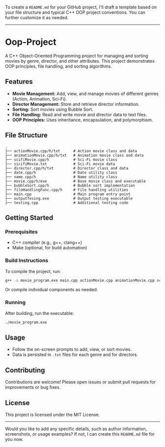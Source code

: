 To create a `README.md` for your GitHub project, I'll draft a template based on your file structure and typical C++ OOP project conventions. You can further customize it as needed.

---

# Oop-Project

A C++ Object-Oriented Programming project for managing and sorting movies by genre, director, and other attributes. This project demonstrates OOP principles, file handling, and sorting algorithms.

## Features

- **Movie Management:** Add, view, and manage movies of different genres (Action, Animation, Sci-Fi).
- **Director Management:** Store and retrieve director information.
- **Sorting:** Sort movies using Bubble Sort.
- **File Handling:** Read and write movie and director data to text files.
- **OOP Principles:** Uses inheritance, encapsulation, and polymorphism.

## File Structure

```
.
├── actionMovie.cpp/h/txt      # Action movie class and data
├── animationMovie.cpp/h/txt   # Animation movie class and data
├── scifiMovie.cpp/h           # Sci-Fi movie class
├── sicifiMovie.txt            # Sci-Fi movie data
├── director.cpp/h/txt         # Director class and data
├── date.cpp/h                 # Date utility class
├── name.cpp/h                 # Name utility class
├── movie.cpp/h/exe            # Base movie class and executable
├── bubbleSort.cpp/h           # Bubble sort implementation
├── fileHandlingFunc.cpp/h     # File handling utilities
├── main.cpp                   # Main program entry point
├── outputTesing.exe           # Output testing executable
├── testing.cpp                # Additional testing code
```

## Getting Started

### Prerequisites

- C++ compiler (e.g., g++, clang++)
- Make (optional, for build automation)

### Build Instructions

To compile the project, run:

```sh
g++ -o movie_program.exe main.cpp actionMovie.cpp animationMovie.cpp scifiMovie.cpp director.cpp date.cpp name.cpp movie.cpp bubbleSort.cpp fileHandlingFunc.cpp
```

Or compile individual components as needed.

### Running

After building, run the executable:

```sh
./movie_program.exe
```

## Usage

- Follow the on-screen prompts to add, view, or sort movies.
- Data is persisted in `.txt` files for each genre and for directors.

## Contributing

Contributions are welcome! Please open issues or submit pull requests for improvements or bug fixes.

## License

This project is licensed under the MIT License.

---

Would you like to add any specific details, such as author information, screenshots, or usage examples? If not, I can create this `README.md` file for you now.
